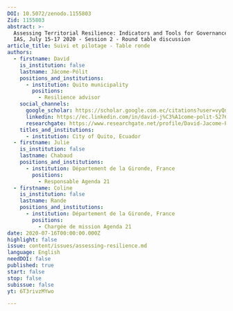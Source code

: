 ```yaml
---
DOI: 10.5072/zenodo.1155803
Zid: 1155803
abstract: >-
  Assessing Territorial Resilience: Indicators and Tools for Governance, Paris
  IAS, July 15-17 2020 - Session 2 - Round table discussion
article_title: Suivi et pilotage - Table ronde
authors:
  - firstname: David
    is_institution: false
    lastname: Jácome-Pólit
    positions_and_institutions:
      - institution: Quito municipality
        positions:
          - Resilience advisor
    social_channels:
      google_scholar: https://scholar.google.com.ec/citations?user=vyQnN3IAAAAJ&hl=es
      linkedin: https://ec.linkedin.com/in/david-j%C3%A1come-polit-52764725
      researchgate: https://www.researchgate.net/profile/David-Jacome-Polit
    titles_and_institutions:
      - institution: City of Quito, Ecuador
  - firstname: Julie
    is_institution: false
    lastname: Chabaud
    positions_and_institutions:
      - institution: Département de la Gironde, France
        positions:
          - Responsable Agenda 21
  - firstname: Coline
    is_institution: false
    lastname: Rande
    positions_and_institutions:
      - institution: Département de la Gironde, France
        positions:
          - Chargée de mission Agenda 21
date: 2020-07-16T00:00:00.000Z
highlight: false
issue: content/issues/assessing-resilience.md
language: English
needDOI: false
published: true
start: false
stop: false
subissue: false
yt: 6T3rivzMYwo

---
```


<Youtube yt="6T3rivzMYwo" caption="Suivi et pilotage" start="false" stop="false"></Youtube>